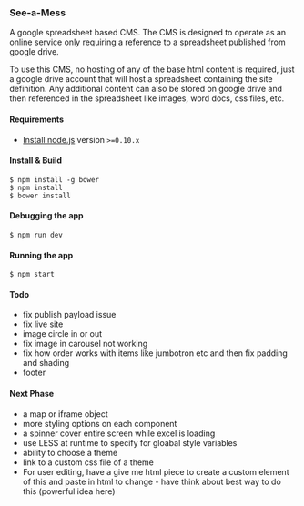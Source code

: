 ### See-a-Mess

A google spreadsheet based CMS. The CMS is designed to operate as an online service only requiring a reference to a spreadsheet published from google drive. 

To use this CMS, no hosting of any of the base html content is required, just a google drive account that will host a spreadsheet containing the site definition. Any additional content can also be stored on google drive and then referenced in the spreadsheet like images, word docs, css files, etc.

#### Requirements

- [Install node.js](http://nodejs.org/) version `>=0.10.x`
    
#### Install & Build

    $ npm install -g bower
    $ npm install
    $ bower install

#### Debugging the app

    $ npm run dev
    
#### Running the app

    $ npm start

#### Todo

 - fix publish payload issue
 - fix live site
 - image circle in or out
 - fix image in carousel not working
 - fix how order works with items like jumbotron etc and then fix padding and shading
 - footer
 
#### Next Phase

 - a map or iframe object
 - more styling options on each component
 - a spinner cover entire screen while excel is loading
 - use LESS at runtime to specify for gloabal style variables
 - ability to choose a theme
 - link to a custom css file of a theme
 - For user editing, have a give me html piece to create a custom element of this and paste in html to change - have think about best way to do this (powerful idea here)